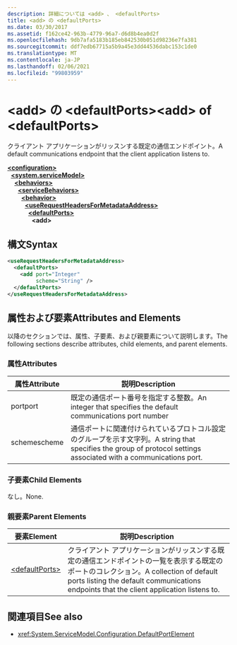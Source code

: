 ```yaml
---
description: 詳細については <add> 、 <defaultPorts>
title: <add> の <defaultPorts>
ms.date: 03/30/2017
ms.assetid: f162ce42-963b-4779-96a7-d6d8b4ea0d2f
ms.openlocfilehash: 9db7afa5183b185eb842530b051d98236e7fa381
ms.sourcegitcommit: ddf7edb67715a5b9a45e3dd44536dabc153c1de0
ms.translationtype: MT
ms.contentlocale: ja-JP
ms.lasthandoff: 02/06/2021
ms.locfileid: "99803959"
---
```

# <a name="add-of-defaultports"></a><span data-ttu-id="582e6-103">\<add> の \<defaultPorts></span><span class="sxs-lookup"><span data-stu-id="582e6-103">\<add> of \<defaultPorts></span></span>

<span data-ttu-id="582e6-104">クライアント アプリケーションがリッスンする既定の通信エンドポイント。</span><span class="sxs-lookup"><span data-stu-id="582e6-104">A default communications endpoint that the client application listens to.</span></span>  
  
[**\<configuration>**](../configuration-element.md)\
&nbsp;&nbsp;[**\<system.serviceModel>**](system-servicemodel.md)\
&nbsp;&nbsp;&nbsp;&nbsp;[**\<behaviors>**](behaviors.md)\
&nbsp;&nbsp;&nbsp;&nbsp;&nbsp;&nbsp;[**\<serviceBehaviors>**](servicebehaviors.md)\
&nbsp;&nbsp;&nbsp;&nbsp;&nbsp;&nbsp;&nbsp;&nbsp;[**\<behavior>**](behavior-of-servicebehaviors.md)\
&nbsp;&nbsp;&nbsp;&nbsp;&nbsp;&nbsp;&nbsp;&nbsp;&nbsp;&nbsp;[**\<useRequestHeadersForMetadataAddress>**](userequestheadersformetadataaddress.md)\
&nbsp;&nbsp;&nbsp;&nbsp;&nbsp;&nbsp;&nbsp;&nbsp;&nbsp;&nbsp;&nbsp;&nbsp;[**\<defaultPorts>**](defaultports.md)\
&nbsp;&nbsp;&nbsp;&nbsp;&nbsp;&nbsp;&nbsp;&nbsp;&nbsp;&nbsp;&nbsp;&nbsp;&nbsp;&nbsp;**\<add>**  
  
## <a name="syntax"></a><span data-ttu-id="582e6-105">構文</span><span class="sxs-lookup"><span data-stu-id="582e6-105">Syntax</span></span>  
  
```xml  
<useRequestHeadersForMetadataAddress>
  <defaultPorts>
    <add port="Integer"
         scheme="String" />
  </defaultPorts>
</useRequestHeadersForMetadataAddress>
```  
  
## <a name="attributes-and-elements"></a><span data-ttu-id="582e6-106">属性および要素</span><span class="sxs-lookup"><span data-stu-id="582e6-106">Attributes and Elements</span></span>  

 <span data-ttu-id="582e6-107">以降のセクションでは、属性、子要素、および親要素について説明します。</span><span class="sxs-lookup"><span data-stu-id="582e6-107">The following sections describe attributes, child elements, and parent elements.</span></span>  
  
### <a name="attributes"></a><span data-ttu-id="582e6-108">属性</span><span class="sxs-lookup"><span data-stu-id="582e6-108">Attributes</span></span>  
  
|<span data-ttu-id="582e6-109">属性</span><span class="sxs-lookup"><span data-stu-id="582e6-109">Attribute</span></span>|<span data-ttu-id="582e6-110">説明</span><span class="sxs-lookup"><span data-stu-id="582e6-110">Description</span></span>|  
|---------------|-----------------|  
|<span data-ttu-id="582e6-111">port</span><span class="sxs-lookup"><span data-stu-id="582e6-111">port</span></span>|<span data-ttu-id="582e6-112">既定の通信ポート番号を指定する整数。</span><span class="sxs-lookup"><span data-stu-id="582e6-112">An integer that specifies the default communications port number</span></span>|  
|<span data-ttu-id="582e6-113">scheme</span><span class="sxs-lookup"><span data-stu-id="582e6-113">scheme</span></span>|<span data-ttu-id="582e6-114">通信ポートに関連付けられているプロトコル設定のグループを示す文字列。</span><span class="sxs-lookup"><span data-stu-id="582e6-114">A string that specifies the group of protocol settings associated with a communications port.</span></span>|  
  
### <a name="child-elements"></a><span data-ttu-id="582e6-115">子要素</span><span class="sxs-lookup"><span data-stu-id="582e6-115">Child Elements</span></span>  

 <span data-ttu-id="582e6-116">なし。</span><span class="sxs-lookup"><span data-stu-id="582e6-116">None.</span></span>  
  
### <a name="parent-elements"></a><span data-ttu-id="582e6-117">親要素</span><span class="sxs-lookup"><span data-stu-id="582e6-117">Parent Elements</span></span>  
  
|<span data-ttu-id="582e6-118">要素</span><span class="sxs-lookup"><span data-stu-id="582e6-118">Element</span></span>|<span data-ttu-id="582e6-119">説明</span><span class="sxs-lookup"><span data-stu-id="582e6-119">Description</span></span>|  
|-------------|-----------------|  
|[\<defaultPorts>](defaultports.md)|<span data-ttu-id="582e6-120">クライアント アプリケーションがリッスンする既定の通信エンドポイントの一覧を表示する既定のポートのコレクション。</span><span class="sxs-lookup"><span data-stu-id="582e6-120">A collection of default ports listing the default communications endpoints that the client application listens to.</span></span>|  
  
## <a name="see-also"></a><span data-ttu-id="582e6-121">関連項目</span><span class="sxs-lookup"><span data-stu-id="582e6-121">See also</span></span>

- <xref:System.ServiceModel.Configuration.DefaultPortElement>
